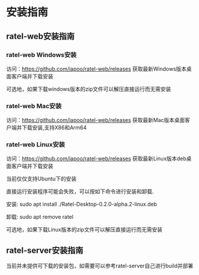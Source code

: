 # 安装指南

## ratel-web安装指南

### ratel-web Windows安装

访问：https://github.com/iapoo/ratel-web/releases 获取最新Windows版本桌面客户端并下载安装

可选地，如果下载windows版本的zip文件可以解压直接运行而无需安装

### ratel-web Mac安装

访问：https://github.com/iapoo/ratel-web/releases 获取最新Mac版本桌面客户端并下载安装,支持X86和Arm64

### ratel-web Linux安装

访问：https://github.com/iapoo/ratel-web/releases 获取最新Linux版本deb桌面客户端并下载安装

当前仅仅支持Ubuntu下的安装

直接运行安装程序可能会失败，可以按如下命令进行安装和卸载.

安装: sudo apt install ./Ratel-Desktop-0.2.0-alpha.2-linux.deb

卸载: sudo apt remove ratel

可选地，如果下载Linux版本的zip文件可以解压直接运行而无需安装

## ratel-server安装指南

当前并未提供可下载的安装包，如需要可以参考ratel-server自己进行build并部署
